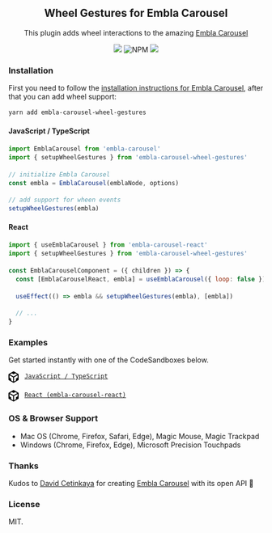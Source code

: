<h2 align="center">Wheel Gestures for Embla Carousel</h2>

<p align="center">
  This plugin adds wheel interactions to the amazing
  <a href="https://github.com/davidcetinkaya/embla-carousel">Embla Carousel</a>
</p>

<p align="center">
  <a href="https://www.npmjs.com/package/embla-carousel-wheel-gestures" target="_blank">
    <img src="https://img.shields.io/npm/v/embla-carousel-wheel-gestures.svg"
  /></a>
  
  <img alt="NPM" src="https://img.shields.io/npm/l/embla-carousel-wheel-gestures">
  
  <a href="https://bundlephobia.com/result?p=embla-carousel-wheel-gestures@1.0.2" target="_blank">
    <img
      src="https://img.shields.io/bundlephobia/minzip/embla-carousel-wheel-gestures?color=%234c1&label=gzip%20size"
    />
  </a>
</p>

### Installation

First you need to follow the [installation instructions for Embla Carousel](https://github.com/davidcetinkaya/embla-carousel#installation), after that you can add wheel support:

````sh
yarn add embla-carousel-wheel-gestures
````

#### JavaScript / TypeScript

````js
import EmblaCarousel from 'embla-carousel'
import { setupWheelGestures } from 'embla-carousel-wheel-gestures'

// initialize Embla Carousel
const embla = EmblaCarousel(emblaNode, options)

// add support for wheen events
setupWheelGestures(embla)
````

#### React

````js
import { useEmblaCarousel } from 'embla-carousel-react'
import { setupWheelGestures } from 'embla-carousel-wheel-gestures'

const EmblaCarouselComponent = ({ children }) => {
  const [EmblaCarouselReact, embla] = useEmblaCarousel({ loop: false })

  useEffect(() => embla && setupWheelGestures(embla), [embla])

  // ...
}
````

### Examples

<p>Get started instantly with one of the CodeSandboxes below.</p>

<p>
  <img src="/assets/codesandbox.svg" height="23" align="top" /> &nbsp;
  <a href="https://codesandbox.io/s/github/xiel/embla-carousel-wheel-gestures/tree/master/docs/vanilla?file=/src/js/index.ts:1240-1266" target="_blank">
    <code>JavaScript / TypeScript</code>
  </a>
</p>

<p>
  <img src="/assets/codesandbox.svg" height="23" align="top" /> &nbsp;
  <a href="https://codesandbox.io/s/github/xiel/embla-carousel-wheel-gestures/tree/master/docs/react?file=/src/js/EmblaCarousel.tsx:879-942" target="_blank">
    <code>React (embla-carousel-react)</code>
  </a>
</p>

### OS & Browser Support

- Mac OS (Chrome, Firefox, Safari, Edge), Magic Mouse, Magic Trackpad
- Windows (Chrome, Firefox, Edge), Microsoft Precision Touchpads

### Thanks

Kudos to [David Cetinkaya](https://github.com/davidcetinkaya) for creating [Embla Carousel](https://github.com/davidcetinkaya/embla-carousel) with its open API 🙏

### License

MIT.
